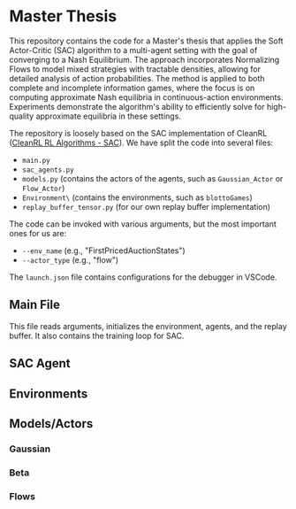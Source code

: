 # Master Thesis
This repository contains the code for a Master's thesis that applies the Soft Actor-Critic (SAC) algorithm to a multi-agent setting with the goal of converging to a Nash Equilibrium. The approach incorporates Normalizing Flows to model mixed strategies with tractable densities, allowing for detailed analysis of action probabilities. The method is applied to both complete and incomplete information games, where the focus is on computing approximate Nash equilibria in continuous-action environments. Experiments demonstrate the algorithm's ability to efficiently solve for high-quality approximate equilibria in these settings.

The repository is loosely based on the SAC implementation of CleanRL ([CleanRL RL Algorithms - SAC](https://docs.cleanrl.dev/rl-algorithms/sac/)). We have split the code into several files:

- `main.py`
- `sac_agents.py`
- `models.py` (contains the actors of the agents, such as `Gaussian_Actor` or `Flow_Actor`)
- `Environment\` (contains the environments, such as `blottoGames`)
- `replay_buffer_tensor.py` (for our own replay buffer implementation)


The code can be invoked with various arguments, but the most important ones for us are:

- `--env_name` (e.g., "FirstPricedAuctionStates")
- `--actor_type` (e.g., "flow")

The `launch.json` file contains configurations for the debugger in VSCode.

## Main File

This file reads arguments, initializes the environment, agents, and the replay buffer. It also contains the training loop for SAC.

## SAC Agent


## Environments 


## Models/Actors 


### Gaussian

### Beta

### Flows